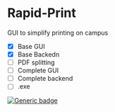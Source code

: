 # Rapid-Print
GUI to simplify printing on campus

- [x] Base GUI
- [x] Base Backedn
- [ ] PDF splitting
- [ ] Complete GUI
- [ ] Complete backend
- [ ] .exe

[![Generic badge](https://img.shields.io/badge/Status:-In_Development-purple.svg)](https://shields.io/)
